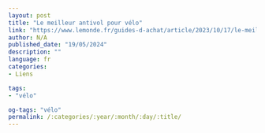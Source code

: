 ```yaml
---
layout: post
title: "Le meilleur antivol pour vélo"
link: "https://www.lemonde.fr/guides-d-achat/article/2023/10/17/le-meilleur-antivol-pour-velo_6195018_5306571.html"
author: N/A
published_date: "19/05/2024"
description: ""
language: fr
categories:
- Liens

tags:
- "vélo"

og-tags: "vélo"
permalink: /:categories/:year/:month/:day/:title/
---
```

